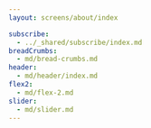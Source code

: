 ```yaml
---
layout: screens/about/index

subscribe:
  - ../_shared/subscribe/index.md
breadCrumbs:
  - md/bread-crumbs.md
header:
  - md/header/index.md
flex2:
  - md/flex-2.md
slider:
  - md/slider.md
---
```


